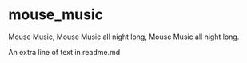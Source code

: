 # mouse_music
Mouse Music, Mouse Music all night long, Mouse Music all night long. 

An extra line of text in readme.md
